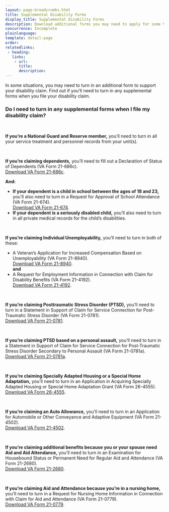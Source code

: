 ```yaml
---
layout: page-breadcrumbs.html
title: Supplemental Disability Forms
display_title: Supplemental Disability Forms
description: Download additional forms you may need to apply for some VA disability benefits.
concurrence: Incomplete
plainlanguage: 
template: detail-page
order: 	
relatedlinks:
 - heading: 
   links: 
    - url: 
      title: 
      description:
---
```


<div class="va-introtext">

In some situations, you may need to turn in an additional form to support your disability claim. Find out if you’ll need to turn in any supplemental forms when you file your disability claim. 

</div>


### Do I need to turn in any supplemental forms when I file my disability claim?


<br>

**If you’re a National Guard and Reserve member,** you’ll need to turn in all your service treatment and personnel records from your unit(s).

<br>

**If you’re claiming dependents,** you’ll need to fill out a Declaration of Status of Dependents (VA Form 21-686c).<br>
[Download VA Form 21-686c](https://www.vba.va.gov/pubs/forms/VBA-21-686c-ARE.pdf).<br>

**And:**
- **If your dependent is a child in school between the ages of 18 and 23,** you’ll also need to turn in a Request for Approval of School Attendance (VA Form 21-674).<br>
[Download VA Form 21-674](https://www.vba.va.gov/pubs/forms/VBA-21-674-ARE.pdf).<br>
- **If your dependent is a seriously disabled child,** you’ll also need to turn in all private medical records for the child’s disabilities.

<br>  

**If you’re claiming Individual Unemployability,** you’ll need to turn in both of these:
- A Veteran’s Application for Increased Compensation Based on Unemployability (VA Form 21-8940). <br>
[Download VA Form 21-8940](https://www.vba.va.gov/pubs/forms/VBA-21-8940-ARE.pdf). <br>
**and**<br>
- A Request for Employment Information in Connection with Claim for Disability Benefits (VA Form 21-4192).<br> 
[Download VA Form 21-4192](https://www.vba.va.gov/pubs/forms/VBA-21-4192-ARE.pdf).

<br> 

**If you’re claiming Posttraumatic Stress Disorder (PTSD),** you’ll need to turn in a Statement in Support of Claim for Service Connection for Post-Traumatic Stress Disorder (VA Form 21-0781).<br> 
[Download VA Form 21-0781](https://www.vba.va.gov/pubs/forms/VBA-21-0781-ARE.PDF).

<br>

**If you’re claiming PTSD based on a personal assault,** you’ll need to turn in a Statement in Support of Claim for Service Connection for Post-Traumatic Stress Disorder Secondary to Personal Assault (VA Form 21-0781a).<br>
[Download VA Form 21-0781a](https://www.vba.va.gov/pubs/forms/VBA-21-0781a-ARE.pdf).

<br>

**If you’re claiming Specially Adapted Housing or a Special Home Adaptation,** you’ll need to turn in an Application in Acquiring Specially Adapted Housing or Special Home Adaptation Grant (VA Form 26-4555).<br>
[Download VA Form 26-4555](https://www.vba.va.gov/pubs/forms/vba-26-4555-are.pdf).

<br>

**If you’re claiming an Auto Allowance,** you’ll need to turn in an Application for Automobile or Other Conveyance and Adaptive Equipment (VA Form 21-4502).<br>
[Download VA Form 21-4502](https://www.vba.va.gov/pubs/forms/VBA-21-4502-ARE.pdf).

<br>

**If you’re claiming additional benefits because you or your spouse need Aid and Aid Attendance,** you’ll need to turn in an Examination for Housebound Status or Permanent Need for Regular Aid and Attendance (VA Form 21-2680).<br>
[Download VA Form 21-2680](https://www.vba.va.gov/pubs/forms/VBA-21-2680-ARE.pdf).

<br>

**If you’re claiming Aid and Attendance because you’re in a nursing home,** you’ll need to turn in a Request for Nursing Home Information in Connection with Claim for Aid and Attendance (VA Form 21-0779).<br>
[Download VA Form 21-0779](https://www.vba.va.gov/pubs/forms/VBA-21-0779-ARE.pdf).<br>


